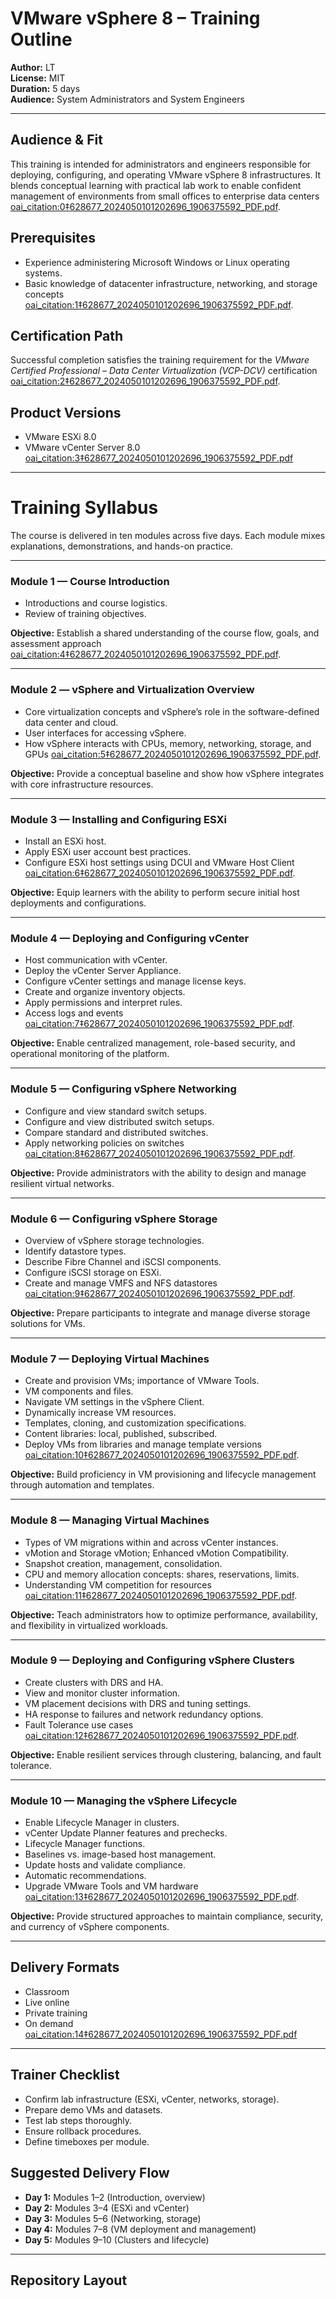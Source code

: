 # VMware vSphere 8 – Training Outline

**Author:** LT  
**License:** MIT  
**Duration:** 5 days  
**Audience:** System Administrators and System Engineers  

---

## Audience & Fit
This training is intended for administrators and engineers responsible for deploying, configuring, and operating VMware vSphere 8 infrastructures. It blends conceptual learning with practical lab work to enable confident management of environments from small offices to enterprise data centers [oai_citation:0‡628677_2024050101202696_1906375592_PDF.pdf](file-service://file-WFMDe97Zp81cCvmTg2J1n3).  

## Prerequisites
- Experience administering Microsoft Windows or Linux operating systems.  
- Basic knowledge of datacenter infrastructure, networking, and storage concepts [oai_citation:1‡628677_2024050101202696_1906375592_PDF.pdf](file-service://file-WFMDe97Zp81cCvmTg2J1n3).  

## Certification Path
Successful completion satisfies the training requirement for the *VMware Certified Professional – Data Center Virtualization (VCP-DCV)* certification [oai_citation:2‡628677_2024050101202696_1906375592_PDF.pdf](file-service://file-WFMDe97Zp81cCvmTg2J1n3).  

## Product Versions
- VMware ESXi 8.0  
- VMware vCenter Server 8.0 [oai_citation:3‡628677_2024050101202696_1906375592_PDF.pdf](file-service://file-WFMDe97Zp81cCvmTg2J1n3)  

---

# Training Syllabus

The course is delivered in ten modules across five days. Each module mixes explanations, demonstrations, and hands-on practice.

---

### Module 1 — Course Introduction
- Introductions and course logistics.  
- Review of training objectives.  

**Objective:** Establish a shared understanding of the course flow, goals, and assessment approach [oai_citation:4‡628677_2024050101202696_1906375592_PDF.pdf](file-service://file-WFMDe97Zp81cCvmTg2J1n3).  

---

### Module 2 — vSphere and Virtualization Overview
- Core virtualization concepts and vSphere’s role in the software-defined data center and cloud.  
- User interfaces for accessing vSphere.  
- How vSphere interacts with CPUs, memory, networking, storage, and GPUs [oai_citation:5‡628677_2024050101202696_1906375592_PDF.pdf](file-service://file-WFMDe97Zp81cCvmTg2J1n3).  

**Objective:** Provide a conceptual baseline and show how vSphere integrates with core infrastructure resources.  

---

### Module 3 — Installing and Configuring ESXi
- Install an ESXi host.  
- Apply ESXi user account best practices.  
- Configure ESXi host settings using DCUI and VMware Host Client [oai_citation:6‡628677_2024050101202696_1906375592_PDF.pdf](file-service://file-WFMDe97Zp81cCvmTg2J1n3).  

**Objective:** Equip learners with the ability to perform secure initial host deployments and configurations.  

---

### Module 4 — Deploying and Configuring vCenter
- Host communication with vCenter.  
- Deploy the vCenter Server Appliance.  
- Configure vCenter settings and manage license keys.  
- Create and organize inventory objects.  
- Apply permissions and interpret rules.  
- Access logs and events [oai_citation:7‡628677_2024050101202696_1906375592_PDF.pdf](file-service://file-WFMDe97Zp81cCvmTg2J1n3).  

**Objective:** Enable centralized management, role-based security, and operational monitoring of the platform.  

---

### Module 5 — Configuring vSphere Networking
- Configure and view standard switch setups.  
- Configure and view distributed switch setups.  
- Compare standard and distributed switches.  
- Apply networking policies on switches [oai_citation:8‡628677_2024050101202696_1906375592_PDF.pdf](file-service://file-WFMDe97Zp81cCvmTg2J1n3).  

**Objective:** Provide administrators with the ability to design and manage resilient virtual networks.  

---

### Module 6 — Configuring vSphere Storage
- Overview of vSphere storage technologies.  
- Identify datastore types.  
- Describe Fibre Channel and iSCSI components.  
- Configure iSCSI storage on ESXi.  
- Create and manage VMFS and NFS datastores [oai_citation:9‡628677_2024050101202696_1906375592_PDF.pdf](file-service://file-WFMDe97Zp81cCvmTg2J1n3).  

**Objective:** Prepare participants to integrate and manage diverse storage solutions for VMs.  

---

### Module 7 — Deploying Virtual Machines
- Create and provision VMs; importance of VMware Tools.  
- VM components and files.  
- Navigate VM settings in the vSphere Client.  
- Dynamically increase VM resources.  
- Templates, cloning, and customization specifications.  
- Content libraries: local, published, subscribed.  
- Deploy VMs from libraries and manage template versions [oai_citation:10‡628677_2024050101202696_1906375592_PDF.pdf](file-service://file-WFMDe97Zp81cCvmTg2J1n3).  

**Objective:** Build proficiency in VM provisioning and lifecycle management through automation and templates.  

---

### Module 8 — Managing Virtual Machines
- Types of VM migrations within and across vCenter instances.  
- vMotion and Storage vMotion; Enhanced vMotion Compatibility.  
- Snapshot creation, management, consolidation.  
- CPU and memory allocation concepts: shares, reservations, limits.  
- Understanding VM competition for resources [oai_citation:11‡628677_2024050101202696_1906375592_PDF.pdf](file-service://file-WFMDe97Zp81cCvmTg2J1n3).  

**Objective:** Teach administrators how to optimize performance, availability, and flexibility in virtualized workloads.  

---

### Module 9 — Deploying and Configuring vSphere Clusters
- Create clusters with DRS and HA.  
- View and monitor cluster information.  
- VM placement decisions with DRS and tuning settings.  
- HA response to failures and network redundancy options.  
- Fault Tolerance use cases [oai_citation:12‡628677_2024050101202696_1906375592_PDF.pdf](file-service://file-WFMDe97Zp81cCvmTg2J1n3).  

**Objective:** Enable resilient services through clustering, balancing, and fault tolerance.  

---

### Module 10 — Managing the vSphere Lifecycle
- Enable Lifecycle Manager in clusters.  
- vCenter Update Planner features and prechecks.  
- Lifecycle Manager functions.  
- Baselines vs. image-based host management.  
- Update hosts and validate compliance.  
- Automatic recommendations.  
- Upgrade VMware Tools and VM hardware [oai_citation:13‡628677_2024050101202696_1906375592_PDF.pdf](file-service://file-WFMDe97Zp81cCvmTg2J1n3).  

**Objective:** Provide structured approaches to maintain compliance, security, and currency of vSphere components.  

---

## Delivery Formats
- Classroom  
- Live online  
- Private training  
- On demand [oai_citation:14‡628677_2024050101202696_1906375592_PDF.pdf](file-service://file-WFMDe97Zp81cCvmTg2J1n3)  

---

## Trainer Checklist
- Confirm lab infrastructure (ESXi, vCenter, networks, storage).  
- Prepare demo VMs and datasets.  
- Test lab steps thoroughly.  
- Ensure rollback procedures.  
- Define timeboxes per module.  

## Suggested Delivery Flow
- **Day 1:** Modules 1–2 (Introduction, overview)  
- **Day 2:** Modules 3–4 (ESXi and vCenter)  
- **Day 3:** Modules 5–6 (Networking, storage)  
- **Day 4:** Modules 7–8 (VM deployment and management)  
- **Day 5:** Modules 9–10 (Clusters and lifecycle)  

---

## Repository Layout
